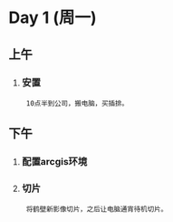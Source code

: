 # Day 1 (周一)

## 上午  

1. ### 安置  

        10点半到公司，搬电脑，买插排。

## 下午

1. ### 配置arcgis环境  

2. ### 切片  

        将鹤壁新影像切片，之后让电脑通宵待机切片。
